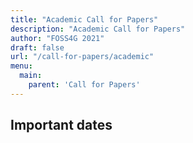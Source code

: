 ```yaml
---
title: "Academic Call for Papers"
description: "Academic Call for Papers"
author: "FOSS4G 2021"
draft: false
url: "/call-for-papers/academic"
menu:
  main:
    parent: 'Call for Papers'
---
```


## Important dates